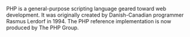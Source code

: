 PHP is a general-purpose scripting language geared toward web development. It was originally created by Danish-Canadian programmer Rasmus Lerdorf in 1994. The PHP reference implementation is now produced by The PHP Group.
